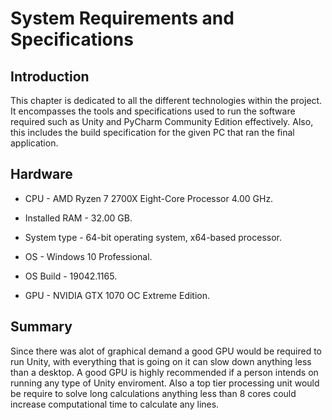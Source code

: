 # System Requirements and Specifications

## Introduction

This chapter is dedicated to all the different technologies within the project. It encompasses the tools and specifications used to run the software required such as Unity and PyCharm Community Edition effectively. Also, this includes the build specification for the given PC that ran the final application.

## Hardware

* CPU - AMD Ryzen 7 2700X Eight-Core Processor 4.00 GHz. 


* Installed RAM - 32.00 GB. 


* System type - 64-bit operating system, x64-based processor.


* OS - Windows 10 Professional. 


* OS Build - 19042.1165. 


* GPU - NVIDIA GTX 1070 OC Extreme Edition.

## Summary 

Since there was alot of graphical demand a good GPU would be required to run Unity, with everything that is going on it can slow down anything less than a desktop. A good GPU is highly recommended if a person intends on running any type of Unity enviroment. Also a top tier processing unit would be require to solve long calculations anything less than 8 cores could increase computational time to calculate any lines.